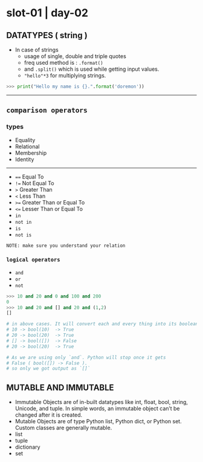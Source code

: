 # slot-01 | day-02

## DATATYPES ( string )

- In case of strings
  - usage of single, double and triple quotes
  - freq used method is : `.format()`
  - and `.split()` which is used while getting input values.
  - `"hello"*3` for multiplying strings.

```python
>>> print("Hello my name is {}.".format('doremon'))
```

---

## `comparison operators`

### types

- Equality
- Relational
- Membership
- Identity

---

- `==` Equal To
- `!=` Not Equal To
- `>` Greater Than
- `<` Less Than
- `>=` Greater Than or Equal To
- `<=`  Lesser Than or Equal To
- `in`
- `not in`
- `is`
- `not is`

`NOTE: make sure you understand your relation`

### `logical operators`

- `and`
- `or`
- `not`

```python
>>> 10 and 20 and 0 and 100 and 200
0
>>> 10 and 20 and [] and 20 and (1,2)
[]

# in above cases. It will convert each and every thing into its boolean type then evaluates. Once it stop evaluation it will through the ans. 
# 10 -> bool(10)  -> True
# 20 -> bool(20)  -> True
# [] -> bool([])  -> False
# 20 -> bool(20)  -> True

# As we are using only `and`. Python will stop once it gets 
# False ( bool([]) -> False ).
# so only we got output as `[]`
```

## MUTABLE AND IMMUTABLE

- Immutable Objects are of in-built datatypes like int, float, bool, string, Unicode, and tuple. In simple words, an immutable object can’t be changed after it is created.
- Mutable Objects are of type Python list, Python dict, or Python set. Custom classes are generally mutable.
- list
- tuple
- dictionary
- set
